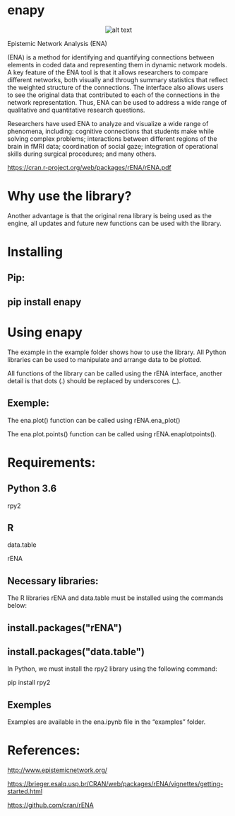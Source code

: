 # enapy 
<center>
  
![alt text](https://github.com/thiagorfrf1/ENAPY/blob/master/ena.png)

</center>

Epistemic Network Analysis (ENA) <br>

(ENA) is a method for identifying and quantifying connections between elements in coded data and representing them in dynamic network models. A key feature of the ENA tool is that it allows researchers to compare different networks, both visually and through summary statistics that reflect the weighted structure of the connections. The interface also allows users to see the original data that contributed to each of the connections in the network representation. Thus, ENA can be used to address a wide range of qualitative and quantitative research questions.

Researchers have used ENA to analyze and visualize a wide range of phenomena, including: cognitive connections that students make while solving complex problems; interactions between different regions of the brain in fMRI data; coordination of social gaze; integration of operational skills during surgical procedures; and many others.

https://cran.r-project.org/web/packages/rENA/rENA.pdf

# Why use the library?
Another advantage is that the original rena library is being used as the engine, all updates and future new functions can be used with the library.

# Installing

## Pip:

## pip install enapy

# Using enapy
The example in the example folder shows how to use the library. All Python libraries can be used to manipulate and arrange data to be plotted.

All functions of the library can be called using the rENA interface, another detail is that dots (.) should be replaced by underscores (_).
## Exemple: 
The ena.plot() function can be called using rENA.ena_plot()

The ena.plot.points() function can be called using rENA.enaplotpoints().

# Requirements:
## Python 3.6

rpy2


## R 

data.table

rENA

## Necessary libraries:
The R libraries rENA and data.table must be installed using the commands below:
## install.packages("rENA")
## install.packages("data.table")

In Python, we must install the rpy2 library using the following command:

pip install rpy2

## Exemples
Examples are available in the ena.ipynb file in the “examples” folder.


# References:
 
http://www.epistemicnetwork.org/


https://brieger.esalq.usp.br/CRAN/web/packages/rENA/vignettes/getting-started.html


https://github.com/cran/rENA

